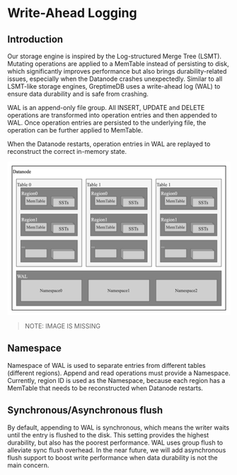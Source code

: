 # Write-Ahead Logging

## Introduction

Our storage engine is inspired by the Log-structured Merge Tree (LSMT). Mutating operations are
applied to a MemTable instead of persisting to disk, which significantly improves performance but
also brings durability-related issues, especially when the Datanode crashes unexpectedly. Similar
to all LSMT-like storage engines, GreptimeDB uses a write-ahead log (WAL) to ensure data durability
and is safe from crashing.

WAL is an append-only file group. All INSERT, UPDATE and DELETE operations are transformed into
operation entries and then appended to WAL. Once operation entries are persisted to the underlying
file, the operation can be further applied to MemTable.

When the Datanode restarts, operation entries in WAL are replayed to reconstruct the correct
in-memory state.

![WAL in Datanode](../../public/wal.png)

> NOTE: IMAGE IS MISSING

## Namespace

Namespace of WAL is used to separate entries from different tables (different regions). Append and
read operations must provide a Namespace. Currently, region ID is used as the Namespace, because
each region has a MemTable that needs to be reconstructed when Datanode restarts.

## Synchronous/Asynchronous flush

By default, appending to WAL is synchronous, which means the writer waits until the entry is
flushed to the disk. This setting provides the highest durability, but also has the poorest
performance. WAL uses group flush to alleviate sync flush overhead. In the near future, we will add
asynchronous flush support to boost write performance when data durability is not the main concern.

